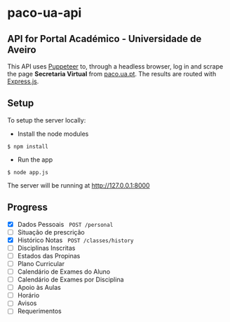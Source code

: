 # paco-ua-api
## API for Portal Académico - Universidade de Aveiro

This API uses [Puppeteer](https://github.com/puppeteer/puppeteer) to, through a headless browser, log in and scrape the page **Secretaria Virtual** from [paco.ua.pt](https://paco.ua.pt). The results are routed with [Express.js](https://expressjs.com/).

## Setup

To setup the server locally:

- Install the node modules
```
$ npm install
```

- Run the app
```
$ node app.js
```

The server will be running at http://127.0.0.1:8000

## Progress
- [x] Dados Pessoais &nbsp;&nbsp;```POST /personal```  
- [ ] Situação de prescrição
- [x] Histórico Notas &nbsp;&nbsp;```POST /classes/history```
- [ ] Disciplinas Inscritas
- [ ] Estados das Propinas
- [ ] Plano Curricular 
- [ ] Calendário de Exames do Aluno
- [ ] Calendário de Exames por Disciplina
- [ ] Apoio às Aulas
- [ ] Horário
- [ ] Avisos
- [ ] Requerimentos